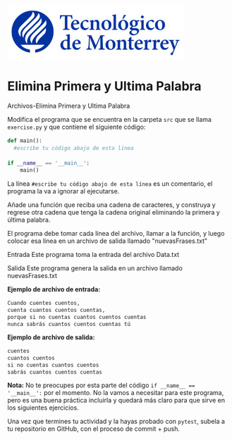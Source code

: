 ![Tec de Monterrey](../../images/logotecmty.png)
# Elimina Primera y Ultima Palabra
Archivos-Elimina Primera y Ultima Palabra


Modifica el programa que se encuentra en la carpeta `src` que se llama `exercise.py` y que contiene el siguiente código:

```python
def main():
  #escribe tu código abajo de esta línea

if __name__ == '__main__':
    main()
```

La línea `#escribe tu código abajo de esta línea` es un comentario, el programa la va a ignorar al ejecutarse.

Añade una función que reciba una cadena de caracteres, y construya y regrese otra cadena que tenga la cadena original eliminando la primera y última palabra.

El programa debe tomar cada línea del archivo, llamar a la función, y luego colocar esa línea en un archivo de salida llamado "nuevasFrases.txt"

Entrada
Este programa toma la entrada del archivo Data.txt

Salida
Este programa genera la salida en un archivo llamado nuevasFrases.txt

<b>Ejemplo de archivo de entrada:</b>
```
Cuando cuentes cuentos,
cuenta cuantos cuentos cuentas,
porque si no cuentas cuantos cuentos cuentas
nunca sabrás cuantos cuentos cuentas tú
```

<b>Ejemplo de archivo de salida: </b>
```
cuentes
cuantos cuentos
si no cuentas cuantos cuentos
sabrás cuantos cuentos cuentas
```

**Nota:** No te preocupes por esta parte del código `if __name__ == '__main__':` por el momento. No la vamos a necesitar para este programa, pero es una buena práctica incluirla y quedará más claro para que sirve en los siguientes ejercicios.

Una vez que termines tu actividad y la hayas probado con `pytest`, subela a tu repositorio en GitHub, con el proceso de commit + push.
